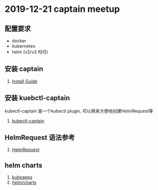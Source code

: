 # 2019-12-21 captain meetup 


## 配置要求

* docker
* kubernetes
* helm (v2/v3 均可)

## 安装 captain

1. [Install Guide](https://github.com/alauda/captain/blob/master/docs/install.md)


## 安装 kuebctl-captain

kubectl-captain 是一个kubectl plugin, 可以用来方便地创建HelmRequest等

1. [kubectl-captain](https://github.com/alauda/kubectl-captain)



## HelmRequest 语法参考

1. [HelmRequest](https://github.com/alauda/captain/blob/master/docs/helmrequest.md)



## helm charts

1. [kubeapps](https://kubeapps.com/)
2. [helm/charts](https://github.com/helm/charts)

